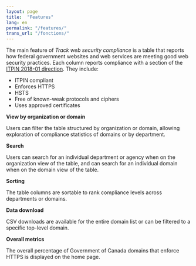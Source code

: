 ```yaml
---
layout: page
title:  "Features"
lang: en
permalink: "/features/"
trans_url: "/fonctions/"
---
```


The main feature of *Track web security compliance* is a table that reports how federal government websites and web services are meeting good web security practices. Each column reports compliance with a section of the [ITPIN 2018-01 direction](https://www.canada.ca/en/treasury-board-secretariat/services/information-technology/policy-implementation-notices/implementing-https-secure-web-connections-itpin.html#toc6). They include:
* ITPIN compliant
* Enforces HTTPS
* HSTS
* Free of known-weak protocols and ciphers
* Uses approved certificates

**View by organization or domain**

Users can filter the table structured by organization or domain, allowing exploration of  compliance statistics of domains or by department.

**Search**

Users can search for an individual department or agency when on the organization view of the table, and can search for an individual domain when on the domain view of the table.

**Sorting**

The table columns are sortable to rank compliance levels across departments or domains.

**Data download**

CSV downloads are available for the entire domain list or can be filtered to a specific top-level domain.

**Overall metrics**

The overall percentage of Government of Canada domains that enforce HTTPS is displayed on the home page.
